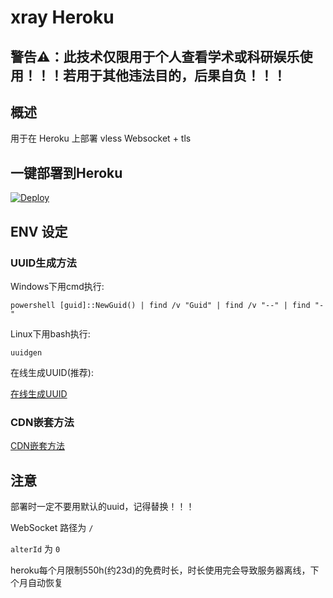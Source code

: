# xray Heroku

## 警告⚠：此技术仅限用于个人查看学术或科研娱乐使用！！！若用于其他违法目的，后果自负！！！

## 概述

用于在 Heroku 上部署 vless Websocket + tls

## 一键部署到Heroku

[![Deploy](https://www.herokucdn.com/deploy/button.png)](https://dashboard.heroku.com/new?template=https://github.com/gfch68vjhgi/hhvv-3)

## ENV 设定

### UUID生成方法

Windows下用cmd执行:

`powershell [guid]::NewGuid() | find /v "Guid" | find /v "--" | find "-"`

Linux下用bash执行:

`uuidgen`

在线生成UUID(推荐):

<a href="http://tool.pfan.cn/guidgen/create?chkbrace=0&chkhyphen=1&chkupper=0&num=1" target="_blank">在线生成UUID</a>

### CDN嵌套方法

[CDN嵌套方法](https://hxhgts.github.io/xray-websocket-tls-nginx/cdn.html)

## 注意

部署时一定不要用默认的uuid，记得替换！！！

WebSocket 路径为 `/`

`alterId` 为 `0`

heroku每个月限制550h(约23d)的免费时长，时长使用完会导致服务器离线，下个月自动恢复


